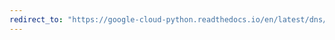 ```yaml
---
redirect_to: "https://google-cloud-python.readthedocs.io/en/latest/dns/resource-record-set.html"
---
```

